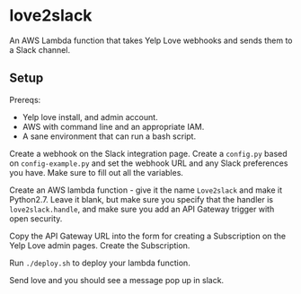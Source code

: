 love2slack
==========

An AWS Lambda function that takes Yelp Love webhooks and sends them to a Slack
channel.

Setup
-----

Prereqs:
- Yelp love install, and admin account.
- AWS with command line and an appropriate IAM.
- A sane environment that can run a bash script.

Create a webhook on the Slack integration page. Create a `config.py` based on
`config-example.py` and set the webhook URL and any Slack preferences you have.
Make sure to fill out all the variables.

Create an AWS lambda function - give it the name `Love2slack` and make it
Python2.7. Leave it blank, but make sure you specify that the handler is
`love2slack.handle`, and make sure you add an API Gateway trigger with open
security.

Copy the API Gateway URL into the form for creating a Subscription on the Yelp
Love admin pages. Create the Subscription.

Run `./deploy.sh` to deploy your lambda function.

Send love and you should see a message pop up in slack.
